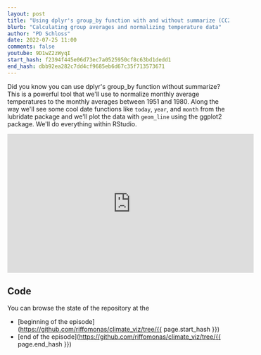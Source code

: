 ```yaml
---
layout: post
title: "Using dplyr's group_by function with and without summarize (CC233)"
blurb: "Calculating group averages and normalizing temperature data"
author: "PD Schloss"
date: 2022-07-25 11:00
comments: false
youtube: 9D1wZ2zWyqI
start_hash: f2394f445e06d73ec7a0525950cf8c63bd1dedd1
end_hash: dbb92ea282c7dd4cf9685eb6d67c35f713573671
---
```


Did you know you can use dplyr's group_by function without summarize? This is a powerful tool that we'll use to normalize monthly average temperatures to the monthly averages between 1951 and 1980. Along the way we'll see some cool date functions like `today`, `year`, and `month` from the lubridate package and we'll plot the data with `geom_line` using the ggplot2 package. We'll do everything within RStudio.


<iframe style="margin: 0 auto;display:block;" width="560" height="315" src="https://www.youtube.com/embed/{{ page.youtube }}" frameborder="0" allow="accelerometer; autoplay; encrypted-media; gyroscope; picture-in-picture" allowfullscreen></iframe>


## Code

You can browse the state of the repository at the
* [beginning of the episode](https://github.com/riffomonas/climate_viz/tree/{{ page.start_hash }})
* [end of the episode](https://github.com/riffomonas/climate_viz/tree/{{ page.end_hash }})
